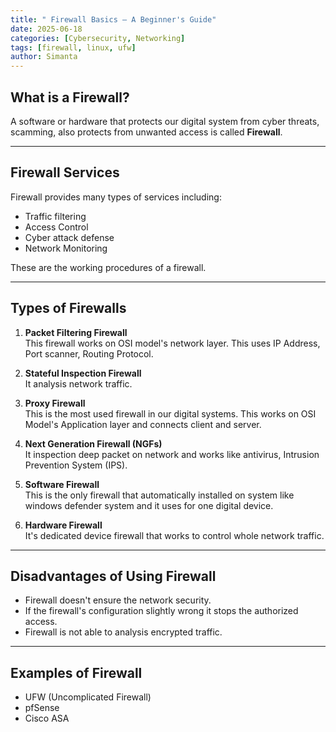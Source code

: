 ```yaml
---
title: " Firewall Basics – A Beginner's Guide"
date: 2025-06-18
categories: [Cybersecurity, Networking]
tags: [firewall, linux, ufw]
author: Simanta
---
```


## What is a Firewall?

A software or hardware that protects our digital system from cyber threats, scamming, also protects from unwanted access is called **Firewall**.

---

## Firewall Services

Firewall provides many types of services including:

- Traffic filtering  
- Access Control  
- Cyber attack defense  
- Network Monitoring  

These are the working procedures of a firewall.

---

##  Types of Firewalls

1. **Packet Filtering Firewall**  
   This firewall works on OSI model's network layer. This uses IP Address, Port scanner, Routing Protocol.

2. **Stateful Inspection Firewall**  
   It analysis network traffic.

3. **Proxy Firewall**  
   This is the most used firewall in our digital systems. This works on OSI Model's Application layer and connects client and server.

4. **Next Generation Firewall (NGFs)**  
   It inspection deep packet on network and works like antivirus, Intrusion Prevention System (IPS).

5. **Software Firewall**  
   This is the only firewall that automatically installed on system like windows defender system and it uses for one digital device.

6. **Hardware Firewall**  
   It's dedicated device firewall that works to control whole network traffic.

---

##  Disadvantages of Using Firewall

- Firewall doesn't ensure the network security.  
- If the firewall's configuration slightly wrong it stops the authorized access.  
- Firewall is not able to analysis encrypted traffic.  

---

##  Examples of Firewall

- UFW (Uncomplicated Firewall)  
- pfSense  
- Cisco ASA  
   
